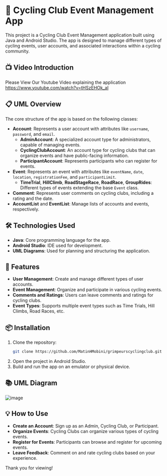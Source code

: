 # 🚴 Cycling Club Event Management App

This project is a Cycling Club Event Management application built using Java and Android Studio. The app is designed to manage different types of cycling events, user accounts, and associated interactions within a cycling community. 

## 📺 Video Introduction
Please View Our Youtube Video explaining the application https://www.youtube.com/watch?v=tHSzEHOk_aI

## 📋 UML Overview

The core structure of the app is based on the following classes:

- **Account**: Represents a user account with attributes like `username`, `password`, and `email`.
  - **AdminAccount**: A specialized account type for administrators, capable of managing events.
  - **CyclingClubAccount**: An account type for cycling clubs that can organize events and have public-facing information.
  - **ParticipantAccount**: Represents participants who can register for events.
- **Event**: Represents an event with attributes like `eventName`, `date`, `location`, `registrationFee`, and `participantLimit`.
  - **TimeTrial**, **HillClimb**, **RoadStageRace**, **RoadRace**, **GroupRides**: Different types of events extending the base `Event` class.
- **Comment**: Represents user comments on cycling clubs, including a rating and the date.
- **AccountList** and **EventList**: Manage lists of accounts and events, respectively.

## 🛠️ Technologies Used

- **Java**: Core programming language for the app.
- **Android Studio**: IDE used for development.
- **UML Diagrams**: Used for planning and structuring the application.

## 🚀 Features

- **User Management**: Create and manage different types of user accounts.
- **Event Management**: Organize and participate in various cycling events.
- **Comments and Ratings**: Users can leave comments and ratings for cycling clubs.
- **Event Types**: Supports multiple event types such as Time Trials, Hill Climbs, Road Races, etc.

## 📦 Installation

1. Clone the repository:
   ```bash
   git clone https://github.com/MatinHMobini/grimpeurscyclingclub.git
   ```
2. Open the project in Android Studio.
3. Build and run the app on an emulator or physical device.

## 📚 UML Diagram

![image](https://github.com/user-attachments/assets/07dd7f5b-3c41-4a4e-9d7e-8364b2b9d659)


## 💡 How to Use

- **Create an Account**: Sign up as an Admin, Cycling Club, or Participant.
- **Organize Events**: Cycling Clubs can organize various types of cycling events.
- **Register for Events**: Participants can browse and register for upcoming events.
- **Leave Feedback**: Comment on and rate cycling clubs based on your experience.

Thank you for viewing!
